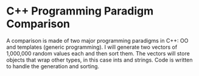 # C++ Programming Paradigm Comparison
A comparison is made of two major programming paradigms in C++: OO and templates (generic programming). I will generate two vectors of 1,000,000 random values each and then sort them. The vectors will store objects that wrap other types, in this case ints and strings. Code is written to handle the generation and sorting.
